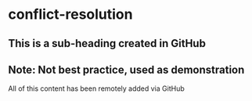 # conflict-resolution

## This is a sub-heading created in GitHub
## Note: Not best practice, used as demonstration

All of this content has been remotely added via GitHub
